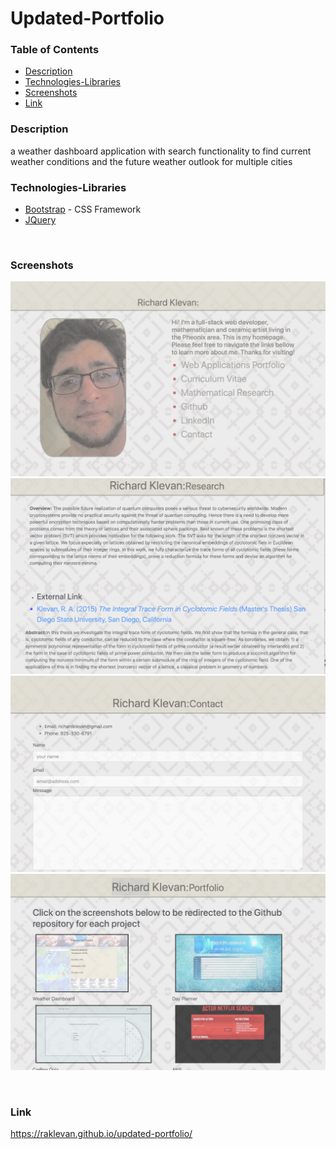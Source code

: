 # Updated-Portfolio



### Table of Contents
- [Description](#Description)
- [Technologies-Libraries](#Technologies-Libraries)
- [Screenshots](#Screenshots)
- [Link](#Link)
​
### Description
a weather dashboard application with search functionality to find current weather conditions and the future weather outlook for multiple cities
​
### Technologies-Libraries
- [Bootstrap](https://getbootstrap.com/) - CSS Framework
- [JQuery](https://jquery.com/)

​
### Screenshots
​![Image](screenshot1.jpeg)
​![Image](screenshot3.jpeg)
​![Image](screenshot4.jpeg)
​![Image](untitled.jpeg)


​
### Link
https://raklevan.github.io/updated-portfolio/

